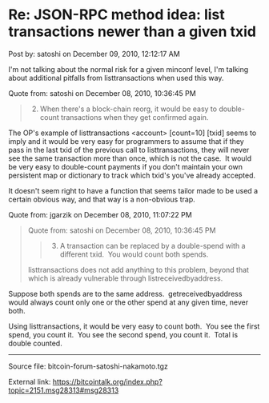 # Re: JSON-RPC method idea: list transactions newer than a given txid

Post by: satoshi on December 09, 2010, 12:12:17 AM

I'm not talking about the normal risk for a given minconf level, I'm talking about additional pitfalls from listtransactions when used this way.

Quote from: satoshi on December 08, 2010, 10:36:45 PM

> 2) When there's a block-chain reorg, it would be easy to double-count transactions when they get confirmed again.

The OP's example of listtransactions <account\> \[count=10\] \[txid\] seems to imply and it would be very easy for programmers to assume that if they pass in the last txid of the previous call to listtransactions, they will never see the same transaction more than once, which is not the case. &nbsp;It would be very easy to double-count payments if you don't maintain your own persistent map or dictionary to track which txid's you've already accepted.

It doesn't seem right to have a function that seems tailor made to be used a certain obvious way, and that way is a non-obvious trap.

Quote from: jgarzik on December 08, 2010, 11:07:22 PM

> Quote from: satoshi on December 08, 2010, 10:36:45 PM
>
>> 3) A transaction can be replaced by a double-spend with a different txid. &nbsp;You would count both spends.
>
> listtransactions does not add anything to this problem, beyond that which is already vulnerable through listreceivedbyaddress.

Suppose both spends are to the same address. &nbsp;getreceivedbyaddress would always count only one or the other spend at any given time, never both.

Using listtransactions, it would be very easy to count both. &nbsp;You see the first spend, you count it. &nbsp;You see the second spend, you count it. &nbsp;Total is double counted.

---

Source file: bitcoin-forum-satoshi-nakamoto.tgz

External link: https://bitcointalk.org/index.php?topic=2151.msg28313#msg28313
